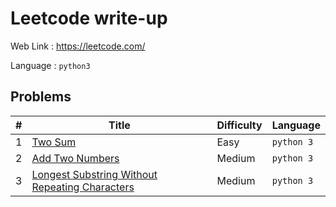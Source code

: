 # Leetcode write-up
Web Link : https://leetcode.com/

Language : `python3`

## Problems
|#|Title|Difficulty|Language|
|-|-|-|-|
|1|[Two Sum](Problems/Two-Sum.md)|Easy|`python 3`|
|2|[Add Two Numbers](Problems/Add-Two-Numbers.md)|Medium|`python 3`|
|3|[Longest Substring Without Repeating Characters](Problems/Longest-Substring-Without-Repeating-Characters.md)|Medium|`python 3`|
